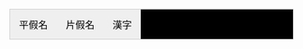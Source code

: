 <html>
<head>
<style type="text/css">
#Header{
　width:360px;
　height:80px;
　text-align:center;
　line-height:80px;
　font-size:15px;
　color:#fffaf3;
　font-family:SimHei,Microsoft YaHei;
　background-color:#f9c81e;
}
#body{
　text-align:center;
  text-shadow:2px 2px 5px #20B2AA;
　line-height:280px;
  width: 200px;
  height: 800px;
　font-size:15px;
　color:#f9c81e;
　font-family:SimHei,Microsoft YaHei;
　background-color:#fffaf3;
}
#Footer{
　width:360px;
　height:80px;
　text-align:center;
　line-height:80px;
　font-size:15px;
　color:#fffaf3;
　font-family:SimHei,Microsoft YaHei;
　background-color:#f9c81e;
}
.tab {
    overflow: hidden;
    border: 1px solid #ccc;
    background-color: black;
    font-family:SimHei,Microsoft YaHei;
}
.tab button {
    font-family:SimHei,Microsoft YaHei;
    float: left;
    border: none;
    outline: none;
    cursor: pointer;
    padding: 14px 16px;
    transition: 0.3s;
    font-size: 17px;
    
}
.tab button:hover {
    background-color:lightblue;
}
.tab button.active {
    background-color: orange;
}
.tabcontent {
    display: none;
    padding: 8px 12px;
    text-shadow: 2px 2px 5px blue;
    background-color:black;
    font-family:SimHei,Microsoft YaHei;
}
table.blueTable {
  font-family: SimHei,Microsoft YaHei;
  border: 4px solid #77787D;
  background-color: #FAFFE7;
  width: 200px;
  height: 800px;
  text-align: center;
  border-collapse: collapse;
}
table.blueTable td, table.blueTable th {
  border: 1px solid #AAAAAA;
  padding: 10px 10px;
}
table.blueTable tbody td {
  font-size: 23px;
}
table.blueTable tr:nth-child(even) {
  background: #D0E4F5;
}
table.blueTable thead {
  background: #CFD7C9;
  background: -moz-linear-gradient(top, #dbe1d6 0%, #d3dbce 66%, #CFD7C9 100%);
  background: -webkit-linear-gradient(top, #dbe1d6 0%, #d3dbce 66%, #CFD7C9 100%);
  background: linear-gradient(to bottom, #dbe1d6 0%, #d3dbce 66%, #CFD7C9 100%);
  border-bottom: 2px solid #444444;
}
table.blueTable thead th {
  font-size: 23px;
  font-weight: bold;
  color: #FFFFFF;
  text-align: center;
  border-left: 2px solid #F0F0F0;
}
table.blueTable thead th:first-child {
  border-left: none;
}

table.blueTable tfoot {
  font-size: 8px;
  font-weight: bold;
  color: #FFFFFF;
  background: #F5F5F5;
  background: -moz-linear-gradient(top, #f7f7f7 0%, #f6f6f6 66%, #F5F5F5 100%);
  background: -webkit-linear-gradient(top, #f7f7f7 0%, #f6f6f6 66%, #F5F5F5 100%);
  background: linear-gradient(to bottom, #f7f7f7 0%, #f6f6f6 66%, #F5F5F5 100%);
  border-top: 2px solid #444444;
}
table.blueTable tfoot td {
  font-size: 8px;
}
table.blueTable tfoot .links {
  text-align: right;
}
table.blueTable tfoot .links a{
  display: inline-block;
  background: #1C6EA4;
  color: #FFFFFF;
  padding: 2px 8px;
  border-radius: 5px;
}
</style>
</head>
<body>
<div id="Body"> </div>
<div class="tab">
  <button class="tablinks" onclick="openCity(event, '平假名')">平假名</button>
  <button class="tablinks" onclick="openCity(event, '片假名')">片假名</button>
  <button class="tablinks" onclick="openCity(event, '漢字')">漢字</button>
</div>

<div id="平假名" class="tabcontent">
  <h3>平假名:用於一般書寫和印刷;模仿漢字的草書演變而來的。</h3>
<table class="blueTable">
<thead>
<tr>
<th>head1</th>
<th>head2</th>
<th>head3</th>
<th>head4</th>
<th>head5</th>
<th>head6</th>
<th>head7</th>
<th>head8</th>
<th>head9</th>
<th>head10</th>
<th>head11</th>
<th>head12</th>
</tr>
</thead>
<tfoot>
<tr>
<td colspan="12">
<div class="links"><a href="#">&laquo;</a> <a class="active" href="#">1</a> <a href="#">2</a> <a href="#">3</a> <a href="#">4</a> <a href="#">&raquo;</a></div>
</td>
</tr>
</tfoot>
<tbody>
<tr>
<td>cell1_1</td><td>cell2_1</td><td>cell3_1</td><td>cell4_1</td><td>cell5_1</td><td>cell6_1</td><td>cell7_1</td><td>cell8_1</td><td>cell9_1</td><td>cell10_1</td><td>cell11_1</td><td>cell12_1</td></tr>
<tr>
<td>cell1_2</td><td>cell2_2</td><td>cell3_2</td><td>cell4_2</td><td>cell5_2</td><td>cell6_2</td><td>cell7_2</td><td>cell8_2</td><td>cell9_2</td><td>cell10_2</td><td>cell11_2</td><td>cell12_2</td></tr>
<tr>
<td>cell1_3</td><td>cell2_3</td><td>cell3_3</td><td>cell4_3</td><td>cell5_3</td><td>cell6_3</td><td>cell7_3</td><td>cell8_3</td><td>cell9_3</td><td>cell10_3</td><td>cell11_3</td><td>cell12_3</td></tr>
<tr>
<td>cell1_4</td><td>cell2_4</td><td>cell3_4</td><td>cell4_4</td><td>cell5_4</td><td>cell6_4</td><td>cell7_4</td><td>cell8_4</td><td>cell9_4</td><td>cell10_4</td><td>cell11_4</td><td>cell12_4</td></tr>
<tr>
<td>cell1_5</td><td>cell2_5</td><td>cell3_5</td><td>cell4_5</td><td>cell5_5</td><td>cell6_5</td><td>cell7_5</td><td>cell8_5</td><td>cell9_5</td><td>cell10_5</td><td>cell11_5</td><td>cell12_5</td></tr>
<tr>
<td>cell1_6</td><td>cell2_6</td><td>cell3_6</td><td>cell4_6</td><td>cell5_6</td><td>cell6_6</td><td>cell7_6</td><td>cell8_6</td><td>cell9_6</td><td>cell10_6</td><td>cell11_6</td><td>cell12_6</td></tr>
</tbody>
</tr>
</table>  
</div>

<div id="片假名" class="tabcontent">
  <h3>片假名:用於標記外來語及特殊詞彙；模仿漢字的楷書、擷取一部分寫成</h3>
   
</div>

<div id="漢字" class="tabcontent">
  <h3>漢字使用上約五千字，交談、閱讀無礙至少需熟稔兩千字</h3>

</div>

<script>
function openCity(evt, cityName) {
    var i, tabcontent, tablinks;
    tabcontent = document.getElementsByClassName("tabcontent");
    for (i = 0; i < tabcontent.length; i++) {
        tabcontent[i].style.display = "none";
    }
    tablinks = document.getElementsByClassName("tablinks");
    for (i = 0; i < tablinks.length; i++) {
        tablinks[i].className = tablinks[i].className.replace(" active", "");
    }
    document.getElementById(cityName).style.display = "block";
    evt.currentTarget.className += " active";
}
</script>
     
</body>
